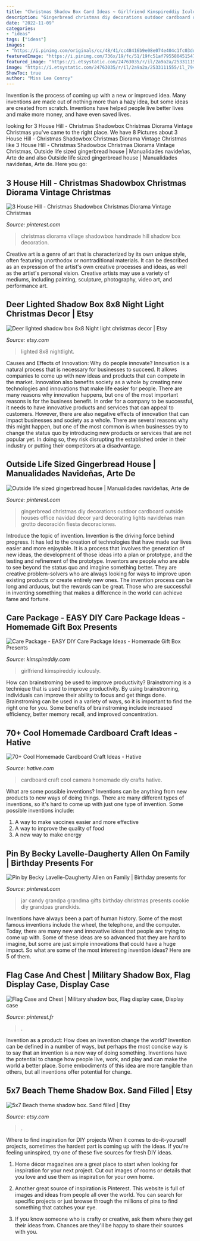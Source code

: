 ```yaml
---
title: "Christmas Shadow Box Card Ideas ~ Girlfriend Kimspireddiy Iculously"
description: "Gingerbread christmas diy decorations outdoor cardboard outside houses office navidad decor yard decorating lights navideñas man grotto decoración fiesta decoraciones"
date: "2022-11-09"
categories:
- "ideas"
tags: ["ideas"]
images:
- "https://i.pinimg.com/originals/cc/48/41/cc48416b9e08e074e404c1fc03dd8111.jpg"
featuredImage: "https://i.pinimg.com/736x/19/fc/51/19fc51af795580451547f5961f0f0611.jpg"
featured_image: "https://i.etsystatic.com/24763035/r/il/2a9a2a/2533111555/il_794xN.2533111555_3bfp.jpg"
image: "https://i.etsystatic.com/24763035/r/il/2a9a2a/2533111555/il_794xN.2533111555_3bfp.jpg"
ShowToc: true
author: "Miss Lea Conroy"
---
```



Invention is the process of coming up with a new or improved idea. Many inventions are made out of nothing more than a hazy idea, but some ideas are created from scratch. Inventions have helped people live better lives and make more money, and have even saved lives.

	

		
looking for 3 House Hill - Christmas Shadowbox Christmas Diorama Vintage Christmas you've came to the right place. We have 8 Pictures about 3 House Hill - Christmas Shadowbox Christmas Diorama Vintage Christmas like 3 House Hill - Christmas Shadowbox Christmas Diorama Vintage Christmas, Outside life sized gingerbread house | Manualidades navideñas, Arte de and also Outside life sized gingerbread house | Manualidades navideñas, Arte de. Here you go:
		
    
## 3 House Hill - Christmas Shadowbox Christmas Diorama Vintage Christmas

<img loading=lazy src="https://i.pinimg.com/736x/69/8d/82/698d82ce33635da8883804c1390840d9.jpg" onerror="this.onerror=null;this.src='https://tse4.mm.bing.net/th?id=OIP.odsoOHlbKwo2cgUWYT-x5wHaFI&amp;pid=15.1';" alt="3 House Hill - Christmas Shadowbox Christmas Diorama Vintage Christmas">

_Source: pinterest.com_

>christmas diorama village shadowbox handmade hill shadow box decoration. 

	

Creative art is a genre of art that is characterized by its own unique style, often featuring unorthodox or nontraditional materials. It can be described as an expression of the artist's own creative processes and ideas, as well as the artist's personal vision. Creative artists may use a variety of mediums, including painting, sculpture, photography, video art, and performance art.

    
## Deer Lighted Shadow Box 8x8 Night Light Christmas Decor | Etsy

<img loading=lazy src="https://i.etsystatic.com/13276667/r/il/f4bafa/1045075454/il_794xN.1045075454_abs2.jpg" onerror="this.onerror=null;this.src='https://tse1.mm.bing.net/th?id=OIP.qnONW67yMCFfXZa2pL-Q-QHaJ4&amp;pid=15.1';" alt="Deer lighted shadow box 8x8 Night light christmas decor | Etsy">

_Source: etsy.com_

>lighted 8x8 nightlight. 

	

Causes and Effects of Innovation: Why do people innovate?
Innovation is a natural process that is necessary for businesses to succeed. It allows companies to come up with new ideas and products that can compete in the market. Innovation also benefits society as a whole by creating new technologies and innovations that make life easier for people. There are many reasons why innovation happens, but one of the most important reasons is for the business benefit. In order for a company to be successful, it needs to have innovative products and services that can appeal to customers. However, there are also negative effects of innovation that can impact businesses and society as a whole. There are several reasons why this might happen, but one of the most common is when businesses try to change the status quo by introducing new products or services that are not popular yet. In doing so, they risk disrupting the established order in their industry or putting their competitors at a disadvantage.

    
## Outside Life Sized Gingerbread House | Manualidades Navideñas, Arte De

<img loading=lazy src="https://i.pinimg.com/736x/19/fc/51/19fc51af795580451547f5961f0f0611.jpg" onerror="this.onerror=null;this.src='https://tse3.mm.bing.net/th?id=OIP.bzHd0WeT3qnpCYnf6oOXyAHaNK&amp;pid=15.1';" alt="Outside life sized gingerbread house | Manualidades navideñas, Arte de">

_Source: pinterest.com_

>gingerbread christmas diy decorations outdoor cardboard outside houses office navidad decor yard decorating lights navideñas man grotto decoración fiesta decoraciones. 

	

Introduce the topic of invention.
Invention is the driving force behind progress. It has led to the creation of technologies that have made our lives easier and more enjoyable. It is a process that involves the generation of new ideas, the development of those ideas into a plan or prototype, and the testing and refinement of the prototype. Inventors are people who are able to see beyond the status quo and imagine something better. They are creative problem-solvers who are always looking for ways to improve upon existing products or create entirely new ones. The invention process can be long and arduous, but the rewards can be great. Those who are successful in inventing something that makes a difference in the world can achieve fame and fortune.

    
## Care Package - EASY DIY Care Package Ideas - Homemade Gift Box Presents

<img loading=lazy src="https://kimspireddiy.com/wp-content/uploads/2020/04/diy-care-package-red-4.jpg" onerror="this.onerror=null;this.src='https://tse1.mm.bing.net/th?id=OIP.wM3uIc7kdVlGrccFxSFuSgHaKn&amp;pid=15.1';" alt="Care Package - EASY DIY Care Package Ideas - Homemade Gift Box Presents">

_Source: kimspireddiy.com_

>girlfriend kimspireddiy iculously. 

	

How can brainstroming be used to improve productivity?
Brainstroming is a technique that is used to improve productivity. By using brainstroming, individuals can improve their ability to focus and get things done. Brainstroming can be used in a variety of ways, so it is important to find the right one for you. Some benefits of brainstroming include increased efficiency, better memory recall, and improved concentration.

    
## 70+ Cool Homemade Cardboard Craft Ideas - Hative

<img loading=lazy src="https://hative.com/wp-content/uploads/2014/04/cardboard-crafts/21-diy-cardboard-craft-camera.jpg" onerror="this.onerror=null;this.src='https://tse1.mm.bing.net/th?id=OIP.UNgqKMiGlt1cnmAG4t01KgHaFi&amp;pid=15.1';" alt="70+ Cool Homemade Cardboard Craft Ideas - Hative">

_Source: hative.com_

>cardboard craft cool camera homemade diy crafts hative. 

	

What are some possible inventions?
Inventions can be anything from new products to new ways of doing things. There are many different types of inventions, so it's hard to come up with just one type of invention. Some possible inventions include:
1. A way to make vaccines easier and more effective
2. A way to improve the quality of food
3. A new way to make energy

    
## Pin By Becky Lavelle-Daugherty Allen On Family | Birthday Presents For

<img loading=lazy src="https://i.pinimg.com/originals/cc/48/41/cc48416b9e08e074e404c1fc03dd8111.jpg" onerror="this.onerror=null;this.src='https://tse4.mm.bing.net/th?id=OIP.uEDH4ahrKsiqCKsZ00YnCwHaJ4&amp;pid=15.1';" alt="Pin by Becky Lavelle-Daugherty Allen on Family | Birthday presents for">

_Source: pinterest.com_

>jar candy grandpa grandma gifts birthday christmas presents cookie diy grandpas grandkids. 

	

Inventions have always been a part of human history. Some of the most famous inventions include the wheel, the telephone, and the computer. Today, there are many new and innovative ideas that people are trying to come up with. Some of these ideas are so advanced that they are hard to imagine, but some are just simple innovations that could have a huge impact. So what are some of the most interesting invention ideas? Here are 5 of them.

    
## Flag Case And Chest | Military Shadow Box, Flag Display Case, Display Case

<img loading=lazy src="https://i.pinimg.com/originals/83/4b/11/834b11d6413f9b28737fd3f67f5bfc3d.jpg" onerror="this.onerror=null;this.src='https://tse3.mm.bing.net/th?id=OIP.6UH_l1As-Pn5enye6NnYYgHaJ4&amp;pid=15.1';" alt="Flag Case and Chest | Military shadow box, Flag display case, Display case">

_Source: pinterest.fr_

>. 

	

Invention as a product: How does an invention change the world?
Invention can be defined in a number of ways, but perhaps the most concise way is to say that an invention is a new way of doing something. Inventions have the potential to change how people live, work, and play and can make the world a better place. Some embodiments of this idea are more tangible than others, but all inventions offer potential for change.

    
## 5x7 Beach Theme Shadow Box. Sand Filled | Etsy

<img loading=lazy src="https://i.etsystatic.com/24763035/r/il/2a9a2a/2533111555/il_794xN.2533111555_3bfp.jpg" onerror="this.onerror=null;this.src='https://tse2.mm.bing.net/th?id=OIP.zZoSw8ytT9r9KVJZ5cMf0wHaJ4&amp;pid=15.1';" alt="5x7 Beach theme shadow box. Sand filled | Etsy">

_Source: etsy.com_

>. 

	

Where to find inspiration for DIY projects
When it comes to do-it-yourself projects, sometimes the hardest part is coming up with the ideas. If you're feeling uninspired, try one of these five sources for fresh DIY ideas.
1. Home décor magazines are a great place to start when looking for inspiration for your next project. Cut out images of rooms or details that you love and use them as inspiration for your own home.

2. Another great source of inspiration is Pinterest. This website is full of images and ideas from people all over the world. You can search for specific projects or just browse through the millions of pins to find something that catches your eye.

3. If you know someone who is crafty or creative, ask them where they get their ideas from. Chances are they'll be happy to share their sources with you.


